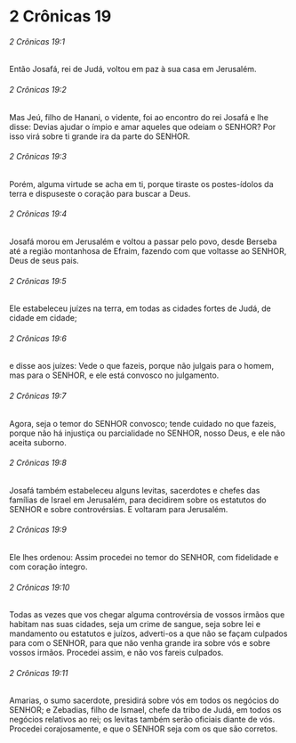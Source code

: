 # 2 Crônicas 19

###### 2 Crônicas 19:1

Então Josafá, rei de Judá, voltou em paz à sua casa em Jerusalém.

###### 2 Crônicas 19:2

Mas Jeú, filho de Hanani, o vidente, foi ao encontro do rei Josafá e lhe disse: Devias ajudar o ímpio e amar aqueles que odeiam o SENHOR? Por isso virá sobre ti grande ira da parte do SENHOR.

###### 2 Crônicas 19:3

Porém, alguma virtude se acha em ti, porque tiraste os postes-ídolos da terra e dispuseste o coração para buscar a Deus.

###### 2 Crônicas 19:4

Josafá morou em Jerusalém e voltou a passar pelo povo, desde Berseba até a região montanhosa de Efraim, fazendo com que voltasse ao SENHOR, Deus de seus pais.

###### 2 Crônicas 19:5

Ele estabeleceu juízes na terra, em todas as cidades fortes de Judá, de cidade em cidade;

###### 2 Crônicas 19:6

e disse aos juízes: Vede o que fazeis, porque não julgais para o homem, mas para o SENHOR, e ele está convosco no julgamento.

###### 2 Crônicas 19:7

Agora, seja o temor do SENHOR convosco; tende cuidado no que fazeis, porque não há injustiça ou parcialidade no SENHOR, nosso Deus, e ele não aceita suborno.

###### 2 Crônicas 19:8

Josafá também estabeleceu alguns levitas, sacerdotes e chefes das famílias de Israel em Jerusalém, para decidirem sobre os estatutos do SENHOR e sobre controvérsias. E voltaram para Jerusalém.

###### 2 Crônicas 19:9

Ele lhes ordenou: Assim procedei no temor do SENHOR, com fidelidade e com coração íntegro.

###### 2 Crônicas 19:10

Todas as vezes que vos chegar alguma controvérsia de vossos irmãos que habitam nas suas cidades, seja um crime de sangue, seja sobre lei e mandamento ou estatutos e juízos, adverti-os a que não se façam culpados para com o SENHOR, para que não venha grande ira sobre vós e sobre vossos irmãos. Procedei assim, e não vos fareis culpados.

###### 2 Crônicas 19:11

Amarias, o sumo sacerdote, presidirá sobre vós em todos os negócios do SENHOR; e Zebadias, filho de Ismael, chefe da tribo de Judá, em todos os negócios relativos ao rei; os levitas também serão oficiais diante de vós. Procedei corajosamente, e que o SENHOR seja com os que são corretos.

